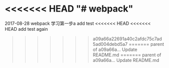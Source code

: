 <<<<<<< HEAD
"# webpack" 
=======
2017-08-28 webpack 学习第一步a
add test
<<<<<<< HEAD
<<<<<<< HEAD
add test again
>>>>>>> a09a66a22691a40c2afdc75c7ad5ad004debd5a7
=======
>>>>>>> parent of a09a66a... Update README.md
=======
>>>>>>> parent of a09a66a... Update README.md
